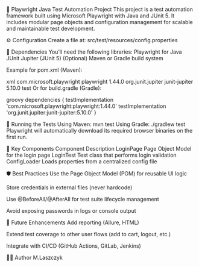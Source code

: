 🧪 Playwright Java Test Automation Project
This project is a test automation framework built using Microsoft Playwright with Java and JUnit 5. It includes modular page objects and configuration management for scalable and maintainable test development.

⚙️ Configuration
Create a file at:
src/test/resources/config.properties

🧩 Dependencies
You’ll need the following libraries:
Playwright for Java
JUnit Jupiter (JUnit 5)
(Optional) Maven or Gradle build system

Example for pom.xml (Maven):

xml
<dependencies>
<dependency>
<groupId>com.microsoft.playwright</groupId>
<artifactId>playwright</artifactId>
<version>1.44.0</version>
</dependency>
<dependency>
<groupId>org.junit.jupiter</groupId>
<artifactId>junit-jupiter</artifactId>
<version>5.10.0</version>
<scope>test</scope>
</dependency>
</dependencies>
Or for build.gradle (Gradle):

groovy
dependencies {
testImplementation 'com.microsoft.playwright:playwright:1.44.0'
testImplementation 'org.junit.jupiter:junit-jupiter:5.10.0'
}

🚀 Running the Tests
Using Maven:
mvn test
Using Gradle:
./gradlew test
Playwright will automatically download its required browser binaries on the first run.


🧱 Key Components
Component	Description
LoginPage	Page Object Model for the login page
LoginTest	Test class that performs login validation
ConfigLoader	Loads properties from a centralized config file

🛡️ Best Practices
Use the Page Object Model (POM) for reusable UI logic

Store credentials in external files (never hardcode)

Use @BeforeAll/@AfterAll for test suite lifecycle management

Avoid exposing passwords in logs or console output

📌 Future Enhancements
Add reporting (Allure, HTML)

Extend test coverage to other user flows (add to cart, logout, etc.)

Integrate with CI/CD (GitHub Actions, GitLab, Jenkins)

👨‍💻 Author
M.Laszczyk
